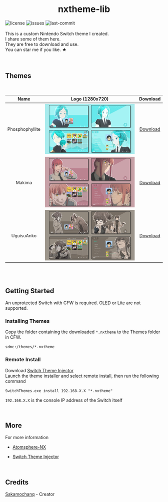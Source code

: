 <div align="center">
    <h1>nxtheme-lib</h1>
    <div align="left">
<!--         <img alt="stars" src="https://img.shields.io/github/stars/Sakamochanq/nxtheme-lib"> -->
        <img alt="license" src="https://img.shields.io/github/license/Sakamochanq/nxtheme-lib">
        <img alt="issues" src="https://img.shields.io/github/issues/Sakamochanq/nxtheme-lib">
        <img alt="last-commit" src="https://img.shields.io/github/last-commit/Sakamochanq/nxtheme-lib">
        <br>
        <br>
        This is a custom Nintendo Switch theme I created.  
        <br>
        I share some of them here.  
        <br>
        They are free to download and use.  
        <br>
        You can star me if you like. ★
    </div>
</div>

<br>
<br>

<h2>Themes</h2>

<br>

| Name | Logo (1280x720) | Download |
| :----: | :----: | :----: |
| Phosphophyllite | <img src="./lib/NX_Phosphophyllite/Logo.png" width="500"> | [Download](./lib/NX_Phosphophyllite/themes/) |
| Makima | <img src="./lib/NX_Makima/Logo.png" width="500"> | [Download](./lib/NX_Makima/themes/) |
| UguisuAnko | <img src="./lib/NX_UguisuAnko/Logo.png" width="500"> | [Download](./lib/NX_UguisuAnko/themes/) |

<br>
<br>

<h2>Getting Started</h2>

An unprotected Switch with CFW is required. OLED or Lite are not supported.

<h3>Installing Themes</h3>

Copy the folder containing the downloaded `*.nxtheme` to the Themes folder in CFW.
<br>
```shell
sdmc:/themes/*.nxtheme
```

<h3>Remote Install</h3>

Download [Switch Theme Injector](https://github.com/exelix11/SwitchThemeInjector/releases/tag/v4.7.1)
<br>
Launch the theme installer and select remote install, then run the following command
<br>
```shell
SwitchThemes.exe install 192.168.X.X "*.nxtheme"
``` 
`192.168.X.X` is the console IP address of the Switch itself

<br>

<h2>More</h2>

For more information

* [Atomsphere-NX](https://github.com/Atmosphere-NX/Atmosphere)  

* [Switch Theme Injector](https://github.com/exelix11/SwitchThemeInjector/)

<br>

<h2>Credits</h2>

[Sakamochanq](https://github.com/Sakamochanq) - Creator
